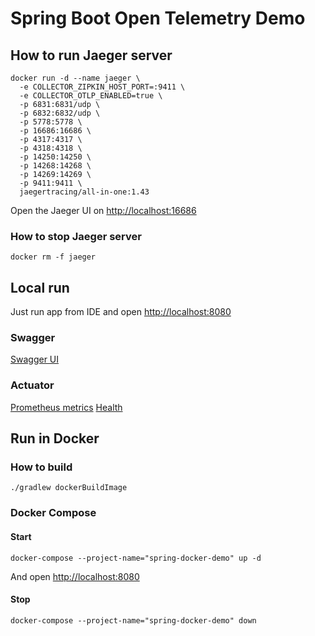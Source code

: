 # Spring Boot Open Telemetry Demo

## How to run Jaeger server
```shell
docker run -d --name jaeger \
  -e COLLECTOR_ZIPKIN_HOST_PORT=:9411 \
  -e COLLECTOR_OTLP_ENABLED=true \
  -p 6831:6831/udp \
  -p 6832:6832/udp \
  -p 5778:5778 \
  -p 16686:16686 \
  -p 4317:4317 \
  -p 4318:4318 \
  -p 14250:14250 \
  -p 14268:14268 \
  -p 14269:14269 \
  -p 9411:9411 \
  jaegertracing/all-in-one:1.43
```
Open the Jaeger UI on [http://localhost:16686](http://localhost:16686)

### How to stop Jaeger server
```shell
docker rm -f jaeger
```

## Local run
Just run app from IDE and open [http://localhost:8080](http://localhost:8080)

### Swagger
[Swagger UI](http://localhost:8090/actuator/swagger-ui)

### Actuator
[Prometheus metrics](http://localhost:8090/actuator/prometheus)
[Health](http://localhost:8090/actuator/health)

## Run in Docker
### How to build
```shell
./gradlew dockerBuildImage
```

### Docker Compose
#### Start
```shell
docker-compose --project-name="spring-docker-demo" up -d
```
And open [http://localhost:8080](http://localhost:8080)

#### Stop
```shell
docker-compose --project-name="spring-docker-demo" down
```
